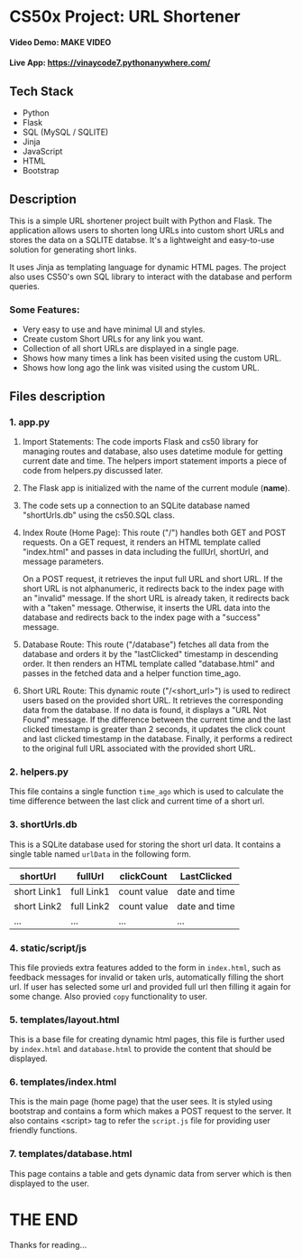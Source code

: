 # CS50x Project: URL Shortener

#### Video Demo: MAKE VIDEO
#### Live App: https://vinaycode7.pythonanywhere.com/

## Tech Stack
- Python
- Flask
- SQL (MySQL / SQLITE)
- Jinja
- JavaScript
- HTML
- Bootstrap

## Description
This is a simple URL shortener project built with Python and Flask. The application allows users to shorten long URLs into custom short URLs and stores the data on a SQLITE databse. It's a lightweight and easy-to-use solution for generating short links.

It uses Jinja as templating language for dynamic HTML pages. The project also uses CS50's own SQL library to interact with the database and perform queries.

### Some Features:
- Very easy to use and have minimal UI and styles.
- Create custom Short URLs for any link you want.
- Collection of all short URLs are displayed in a single page.
- Shows how many times a link has been visited using the custom URL.
- Shows how long ago the link was visited using the custom URL.

## Files description

### 1. app.py

1. Import Statements: The code imports Flask and cs50 library for managing routes and database, also uses datetime module for getting current date and time. The helpers import statement imports a piece of code from helpers.py discussed later.

2. The Flask app is initialized with the name of the current module (__name__).

3. The code sets up a connection to an SQLite database named "shortUrls.db" using the cs50.SQL class.

4. Index Route (Home Page): This route ("/") handles both GET and
POST requests. On a GET request, it renders an HTML template called "index.html" and passes in data including the fullUrl, shortUrl, and message parameters.

    On a POST request, it retrieves the input full URL and short URL. If the short URL is not alphanumeric, it redirects back to the index page with an "invalid" message. If the short URL is already taken, it redirects back with a "taken" message. Otherwise, it inserts the URL data into the database and redirects back to the index page with a "success" message.

5. Database Route: This route ("/database") fetches all data from the database and orders it by the "lastClicked" timestamp in descending order. It then renders an HTML template called "database.html" and passes in the fetched data and a helper function time_ago.

6. Short URL Route: This dynamic route ("/<short_url>") is used to redirect users based on the provided short URL. It retrieves the corresponding data from the database. If no data is found, it displays a "URL Not Found" message. If the difference between the current time and the last clicked timestamp is greater than 2 seconds, it updates the click count and last clicked timestamp in the database. Finally, it performs a redirect to the original full URL associated with the provided short URL.

### 2. helpers.py

This file contains a single function `time_ago` which is used to calculate the time difference between the last click and current time of a short url.

### 3. shortUrls.db

This is a SQLite database used for storing the short url data. It contains a single table named `urlData` in the following form.

| shortUrl    |  fullUrl   | clickCount  | LastClicked   |
|-------------|------------|-------------|---------------|
| short Link1 | full Link1 | count value | date and time |
| short Link2 | full Link2 | count value | date and time |
| ...         | ...        | ...         | ...           |


### 4. static/script/js

This file provieds extra features added to the form in `index.html`, such as feedback messages for invalid or taken urls, automatically filling the short url. If user has selected some url and provided full url then filling it again for some change.
Also provied `copy` functionality to user.

### 5. templates/layout.html

This is a base file for creating dynamic html pages, this file is further used by `index.html` and `database.html` to provide the content that should be displayed.

### 6. templates/index.html

This is the main page (home page) that the user sees. It is styled using bootstrap and contains a form which makes a POST request to the server. It also contains \<script> tag to refer the `script.js` file for providing user friendly functions.

### 7. templates/database.html

This page contains a table and gets dynamic data from server which is then displayed to the user.


# THE END
Thanks for reading...
